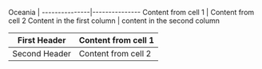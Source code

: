 Oceania        |
---------------|---------------
Content from cell 1 | Content from cell 2
Content in the first column | content in the second column

First Header | Content from cell 1 
-------------|-----------------------
Second Header | Content from cell 2
